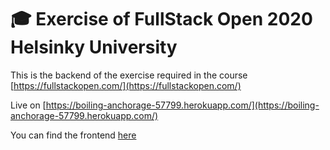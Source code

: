 # 🎓 Exercise of FullStack Open 2020 Helsinky University

This is the backend of the exercise required in the course [https://fullstackopen.com/](https://fullstackopen.com/)

Live on [https://boiling-anchorage-57799.herokuapp.com/](https://boiling-anchorage-57799.herokuapp.com/)

You can find the frontend [here](https://github.com/Pasqat/full-stack-open-2020/tree/master/part3/phonebook)
